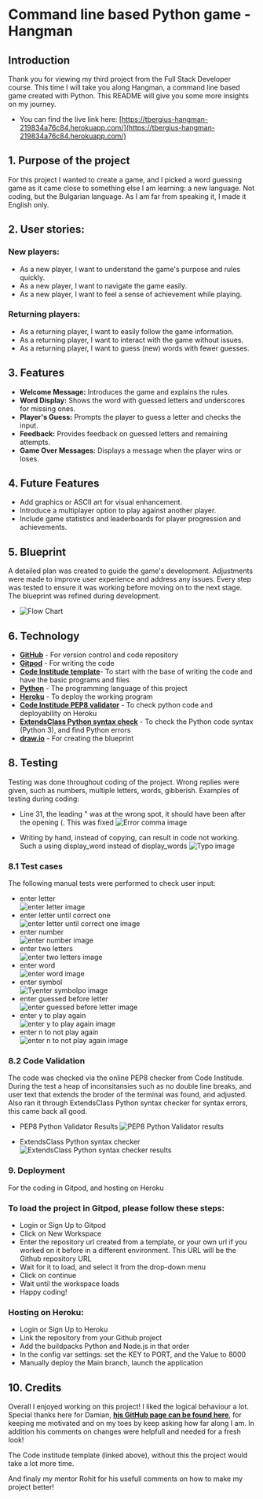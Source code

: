 # Command line based Python game - Hangman

## Introduction
Thank you for viewing my third project from the Full Stack Developer course. This time I will take you along Hangman, a command line based game created with Python.
This README will give you some more insights on my journey.
- You can find the live link here: [https://tbergius-hangman-219834a76c84.herokuapp.com/](https://tbergius-hangman-219834a76c84.herokuapp.com/)
## 1. Purpose of the project
For this project I wanted to create a game, and I picked a word guessing game as it came close to something else I am learning: a new language. Not coding, but the Bulgarian language. As I am far from speaking it, I made it English only. 
## 2. User stories:
### New players:
- As a new player, I want to understand the game's purpose and rules quickly.
- As a new player, I want to navigate the game easily.
- As a new player, I want to feel a sense of achievement while playing.
### Returning players:
- As a returning player, I want to easily follow the game information.
- As a returning player, I want to interact with the game without issues.
- As a returning player, I want to guess (new) words with fewer guesses.

## 3. Features
- **Welcome Message:** Introduces the game and explains the rules.
- **Word Display:** Shows the word with guessed letters and underscores for missing ones.
- **Player's Guess:** Prompts the player to guess a letter and checks the input.
- **Feedback:** Provides feedback on guessed letters and remaining attempts.
- **Game Over Messages:** Displays a message when the player wins or loses.

## 4. Future Features

- Add graphics or ASCII art for visual enhancement.
- Introduce a multiplayer option to play against another player.
- Include game statistics and leaderboards for player progression and achievements.

## 5. Blueprint

A detailed plan was created to guide the game's development. Adjustments were made to improve user experience and address any issues. Every step was tested to ensure it was working before moving on to the next stage. The blueprint was refined during development.

- ![Flow Chart](https://github.com/Tbergius/hangman/blob/main/assets/hangman_bp.png)

## 6. Technology
- [**GitHub**](https://github.com/) - For version control and code repository
- [**Gitpod**](https://gitpod.io/) - For writing the code
- [**Code Institude template**](https://github.com/Code-Institute-Org/python-essentials-template)- To start with the base of writing the code and have the basic programs and files
- [**Python**](https://en.wikipedia.org/wiki/Python_(programming_language)) - The programming language of this project
- [**Heroku**](https://www.heroku.com/) - To deploy the working program
- [**Code Institude PEP8 validator**](https://pep8ci.herokuapp.com/) - To check python code and deployability on Heroku
- [**ExtendsClass Python syntax check**](https://extendsclass.com/python-tester.html) - To check the Python code syntax (Python 3), and find Python errors
- [**draw.io**](https://app.diagrams.net/) - For creating the blueprint

## 8. Testing
Testing was done throughout coding of the project. Wrong replies were given, such as numbers, multiple letters, words, gibberish. 
Examples of testing during coding:
- Line 31, the leading " was at the wrong spot, it should have been after the opening (. This was fixed
![Error comma image](https://github.com/Tbergius/hangman/blob/main/assets/wrong_place_comma.png)

- Writing by hand, instead of copying, can result in code not working. Such a using display_word instead of display_words
![Typo image](https://github.com/Tbergius/hangman/blob/main/assets/typo_words.png)

### 8.1 Test cases
The following manual tests were performed to check user input:

- enter letter<br>
![enter letter image](https://github.com/Tbergius/hangman/blob/main/assets/enter_letter.png)
- enter letter until correct one<br>
![enter letter until correct one image](https://github.com/Tbergius/hangman/blob/main/assets/enter_correct_letter.png)
- enter number<br>
![enter number image](https://github.com/Tbergius/hangman/blob/main/assets/enter_number.png)
- enter two letters<br>
![enter two letters image](https://github.com/Tbergius/hangman/blob/main/assets/enter_two_letters.png)
- enter word<br>
![enter word image](https://github.com/Tbergius/hangman/blob/main/assets/enter_word.png)
- enter symbol<br>
![Tyenter symbolpo image](https://github.com/Tbergius/hangman/blob/main/assets/enter_symbol.png)
- enter guessed before letter<br>
![enter guessed before letter image](https://github.com/Tbergius/hangman/blob/main/assets/enter_guessed_before.png)
- enter y to play again<br>
![enter y to play again image](https://github.com/Tbergius/hangman/blob/main/assets/join_again_yes.png)
- enter n to not play again<br>
![enter n to not play again image](https://github.com/Tbergius/hangman/blob/main/assets/join_again_no.png)

### 8.2 Code Validation
The code was checked via the online PEP8 checker from Code Institude. During the test a heap of inconsitansies such as no double line breaks, and user text that extends the broder of the terminal was found, and adjusted.
Also ran it through ExtendsClass Python syntax checker for syntax errors, this came back all good.

- PEP8 Python Validator Results
![PEP8 Python Validator results](https://github.com/Tbergius/hangman/blob/main/assets/ci_pep.png)

- ExtendsClass Python syntax checker
![ExtendsClass Python syntax checker results](https://github.com/Tbergius/hangman/blob/main/assets/extendsclass.png)


### 9. Deployment
For the coding in Gitpod, and hosting on Heroku
### To load the project in Gitpod, please follow these steps:

- Login or Sign Up to Gitpod
- Click on New Workspace
- Enter the repository url created from a template, or your own url if you worked on it before in a different environment. This URL will be the Github repository URL
- Wait for it to load, and select it from the drop-down menu
- Click on continue
- Wait until the workspace loads
- Happy coding!

### Hosting on Heroku:
- Login or Sign Up to Heroku
- Link the repository from your Github project
- Add the buildpacks Python and Node.js in that order
- In the config var settings: set the KEY to PORT, and the Value to 8000
- Manually deploy the Main branch, launch the application

## 10. Credits
Overall I enjoyed working on this project! I liked the logical behaviour a lot. 
Special thanks here for Damian, [**his GitHub page can be found here**](https://github.com/DamianGillessen1989), for keeping me motivated and on my toes by keep asking how far along I am. In addition his comments on changes were helpfull and needed for a fresh look!

The Code institude template (linked above), without this the project would take a lot more time.

And finaly my mentor Rohit for his usefull comments on how to make my project better!